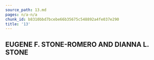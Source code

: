 ```yaml
---
source_path: 13.md
pages: n/a-n/a
chunk_id: b8310bbd7bcebe66b35675c548892a4fe037e290
title: '13'
---
```

## EUGENE F. STONE-ROMERO AND DIANNA L. STONE
